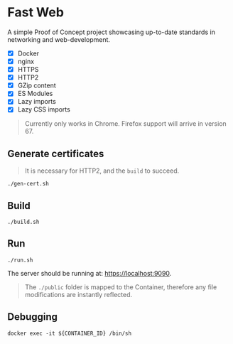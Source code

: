 # Fast Web

A simple Proof of Concept project showcasing up-to-date standards in networking and web-development.

- [X] Docker
- [X] nginx
- [X] HTTPS
- [X] HTTP2
- [X] GZip content
- [X] ES Modules
- [X] Lazy imports
- [X] Lazy CSS imports

> Currently only works in Chrome. Firefox support will arrive in version 67.

## Generate certificates
> It is necessary for HTTP2, and the `build` to succeed.

```
./gen-cert.sh
```

## Build
```
./build.sh
```

## Run
```
./run.sh
```

The server should be running at: [https://localhost:9090](https://localhost:9090).

> The `./public` folder is mapped to the Container, therefore any file modifications are instantly reflected.

## Debugging
```
docker exec -it ${CONTAINER_ID} /bin/sh
```
